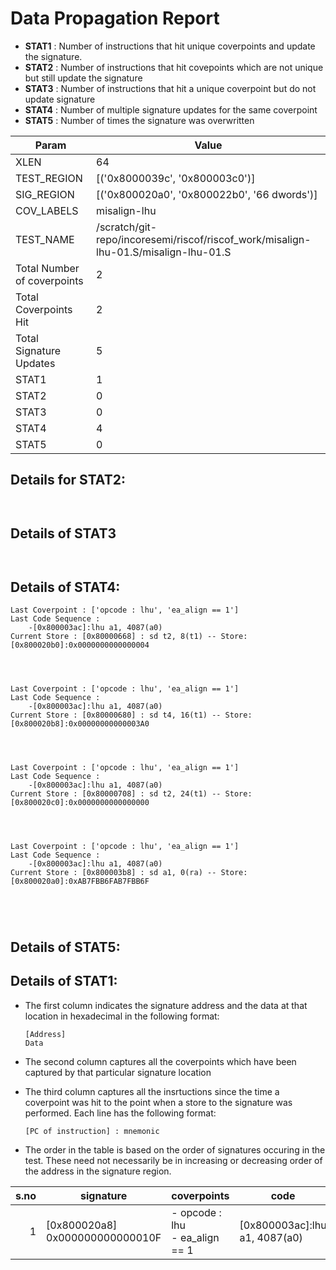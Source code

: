 
# Data Propagation Report

- **STAT1** : Number of instructions that hit unique coverpoints and update the signature.
- **STAT2** : Number of instructions that hit covepoints which are not unique but still update the signature
- **STAT3** : Number of instructions that hit a unique coverpoint but do not update signature
- **STAT4** : Number of multiple signature updates for the same coverpoint
- **STAT5** : Number of times the signature was overwritten

| Param                     | Value    |
|---------------------------|----------|
| XLEN                      | 64      |
| TEST_REGION               | [('0x8000039c', '0x800003c0')]      |
| SIG_REGION                | [('0x800020a0', '0x800022b0', '66 dwords')]      |
| COV_LABELS                | misalign-lhu      |
| TEST_NAME                 | /scratch/git-repo/incoresemi/riscof/riscof_work/misalign-lhu-01.S/misalign-lhu-01.S    |
| Total Number of coverpoints| 2     |
| Total Coverpoints Hit     | 2      |
| Total Signature Updates   | 5      |
| STAT1                     | 1      |
| STAT2                     | 0      |
| STAT3                     | 0     |
| STAT4                     | 4     |
| STAT5                     | 0     |

## Details for STAT2:

```


```

## Details of STAT3

```


```

## Details of STAT4:

```
Last Coverpoint : ['opcode : lhu', 'ea_align == 1']
Last Code Sequence : 
	-[0x800003ac]:lhu a1, 4087(a0)
Current Store : [0x80000668] : sd t2, 8(t1) -- Store: [0x800020b0]:0x0000000000000004




Last Coverpoint : ['opcode : lhu', 'ea_align == 1']
Last Code Sequence : 
	-[0x800003ac]:lhu a1, 4087(a0)
Current Store : [0x80000680] : sd t4, 16(t1) -- Store: [0x800020b8]:0x00000000000003A0




Last Coverpoint : ['opcode : lhu', 'ea_align == 1']
Last Code Sequence : 
	-[0x800003ac]:lhu a1, 4087(a0)
Current Store : [0x80000708] : sd t2, 24(t1) -- Store: [0x800020c0]:0x0000000000000000




Last Coverpoint : ['opcode : lhu', 'ea_align == 1']
Last Code Sequence : 
	-[0x800003ac]:lhu a1, 4087(a0)
Current Store : [0x800003b8] : sd a1, 0(ra) -- Store: [0x800020a0]:0xAB7FBB6FAB7FBB6F





```

## Details of STAT5:



## Details of STAT1:

- The first column indicates the signature address and the data at that location in hexadecimal in the following format: 
  ```
  [Address]
  Data
  ```

- The second column captures all the coverpoints which have been captured by that particular signature location

- The third column captures all the insrtuctions since the time a coverpoint was
  hit to the point when a store to the signature was performed. Each line has
  the following format:
  ```
  [PC of instruction] : mnemonic
  ```
- The order in the table is based on the order of signatures occuring in the
  test. These need not necessarily be in increasing or decreasing order of the
  address in the signature region.

|s.no|            signature             |              coverpoints              |               code               |
|---:|----------------------------------|---------------------------------------|----------------------------------|
|   1|[0x800020a8]<br>0x000000000000010F|- opcode : lhu<br> - ea_align == 1<br> |[0x800003ac]:lhu a1, 4087(a0)<br> |
